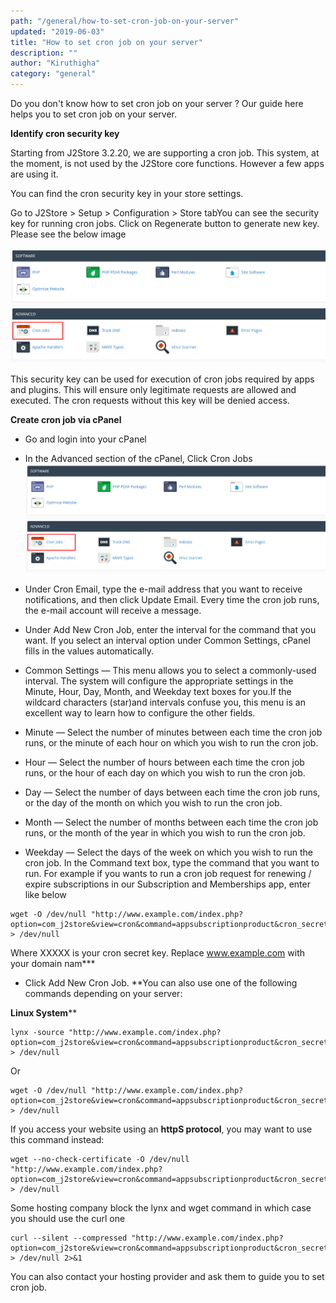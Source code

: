 ```yaml
---
path: "/general/how-to-set-cron-job-on-your-server"
updated: "2019-06-03"
title: "How to set cron job on your server"
description: ""
author: "Kiruthigha"
category: "general"
---
```

Do you don't know how to set cron job on your server ? Our guide here helps you to set cron job on your server.

**Identify cron security key**

Starting from J2Store 3.2.20, we are supporting a cron job. This system, at the moment, is not used by the J2Store core functions. However a few apps are using it.

You can find the cron security key in your store settings.

Go to J2Store > Setup > Configuration > Store tabYou can see the security key for running cron jobs. Click on Regenerate button to generate new key. Please see the below image

![intro](https://raw.githubusercontent.com/j2store/doc-images/master/general/advanced.png)

This security key can be used for execution of cron jobs required by apps and plugins. This will ensure only legitimate requests are allowed and executed. The cron requests without this key will be denied access.

**Create cron job via cPanel**

* Go and login into your cPanel
* In the Advanced section of the cPanel, Click Cron Jobs
![Intro](https://raw.githubusercontent.com/j2store/doc-images/master/general/advanced.png)
* Under Cron Email, type the e-mail address that you want to receive notifications, and then click Update Email. Every time the cron job runs, the e-mail account will receive a message.
* Under Add New Cron Job, enter the interval for the command that you want.
If you select an interval option under Common Settings, cPanel fills in the values automatically.

* Common Settings — This menu allows you to select a commonly-used interval. The system will configure the appropriate settings in the Minute, Hour, Day, Month, and Weekday text boxes for you.If the wildcard characters (star)and intervals confuse you, this menu is an excellent way to learn how to configure the other fields.
* Minute — Select the number of minutes between each time the cron job runs, or the minute of each hour on which you wish to run the cron job.
* Hour — Select the number of hours between each time the cron job runs, or the hour of each day on which you wish to run the cron job.
* Day — Select the number of days between each time the cron job runs, or the day of the month on which you wish to run the cron job.
* Month — Select the number of months between each time the cron job runs, or the month of the year in which you wish to run the cron job.
* Weekday — Select the days of the week on which you wish to run the cron job.
In the Command text box, type the command that you want to run. For example if you wants to run a cron job request for renewing / expire subscriptions in our Subscription and Memberships app, enter like below

```
wget -O /dev/null "http://www.example.com/index.php?option=com_j2store&view=cron&command=appsubscriptionproduct&cron_secret=XXXXX" > /dev/null
```



Where XXXXX is your cron secret key. Replace www.example.com with your domain nam***

* Click Add New Cron Job.
**You can also use one of the following commands depending on your server:

**Linux System****

```
lynx -source "http://www.example.com/index.php?option=com_j2store&view=cron&command=appsubscriptionproduct&cron_secret=XXXXX" > /dev/null
```

Or

```
wget -O /dev/null "http://www.example.com/index.php?option=com_j2store&view=cron&command=appsubscriptionproduct&cron_secret=XXXXX" > /dev/null
```

If you access your website using an **httpS protocol**, you may want to use this command instead:

```
wget --no-check-certificate -O /dev/null "http://www.example.com/index.php?option=com_j2store&view=cron&command=appsubscriptionproduct&cron_secret=XXXXX" > /dev/null
```

Some hosting company block the lynx and wget command in which case you should use the curl one

```
curl --silent --compressed "http://www.example.com/index.php?option=com_j2store&view=cron&command=appsubscriptionproduct&cron_secret=XXXXX" > /dev/null 2>&1
```

You can also contact your hosting provider and ask them to guide you to set cron job.

